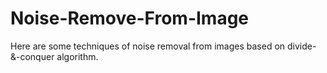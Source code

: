 # Noise-Remove-From-Image
Here are some techniques of noise removal from images based on divide-&amp;-conquer algorithm.
